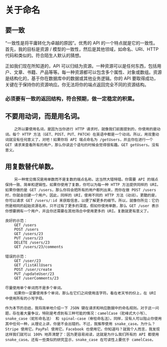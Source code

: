 # 关于命名
## 要一致
“一致性是将平庸转化为卓越的原因”。优秀的 API 的一个特点就是它的一致性。首先，我的目标是资源 / 模型的一致性，然后是其他领域，如命名、URI、HTTP 代码和类似的。符合陌生人默认的猜想。

正如我们现在所知道的，API 可以归结为资源。一种资源可以是任何东西，包括用户、文章、书籍、产品等等。每一种资源都可以包含多个属性、对象或数组。资源是结构化的，基于你在数据库中的数据或其他业务逻辑。你的 API 要取得成功，关键在于保持你的资源响应。你无法将你的端点返回完全不同的资源结构。

### 必须要有一致的返回结构，符合预期，做一定稳定的积累。


## 不要用动词，而是用名词。
        之所以要使用名词，是因为当你进行 HTTP 请求时，就像我们前面提到的，你使用的是动词。每个 HTTP 方法（GET、POST、PUT、PATCH）在英语中都是一个动词。所以，用双重动词就没有任何意义了，对吧！如果你将 API 端点命名为 /getUsers，并且你在进行一个 GET 请求来查看所有的用户，那么你读这个语句的时候会觉得很有趣。GET getUsers。没有意义。

## 用复数替代单数。
        另一种常见情况是用单数而不是复数的端点名称。这当然大错特错。你需要 API 的端点保持一致、简单和逻辑性。如果你使用了复数，你可以为每一种 HTTP 方法提供同样的 URI。如果你做的是 GET /users，那么你将会把所有的用户都列出来，而你在做 POST /users 时，你就会创建一个用户。因此，同样的 URI，使用不同的 HTTP 方法（动词）。更酷的是，你可以请求 GET /users/:id 来获取信息，以便了解更多的细节。所以，就像你所见：它仍然是相同的起始资源名称，只不过有了更多的深度。假如你使用单数，那么 GET /user 表示你想要拥有一个用户，并且你还需要在其他场合中使用更多的 URI。复数就更有意义了。
    
    良好的示范：
        GET /users
        POST /users
        GET /users/23
        PUT /users/23
        DELETE /users/23
        GET /users/23/comments
    
    错误的示范：
        GET /user/23
        GET /listAllUsers
        POST /user/create
        PUT /updateUser/23
        GET /userComments/23

    尽量使用单个单词而不是多个单词。
        如果你一定要使用多个单词，那么在它们之间使用连字符。看在老天爷的份上，在 URI 中使用所有的小写字母。
    
    作为本节的总结，我将简单地介绍一下 JSON 键在请求和响应数据中的命名规则。对于这一问题，存在着大量争议，特别是考虑到有三种可能的情况：camelCase（驼峰式大小写）、snake_case（蛇形命名法） 和 spinal-case（脊柱命名法）。同样，没有人可以阻止你使用其中任何一种，从理论上讲，你是不会出错的。不过，我推荐使用 snake_case。为什么？Stripe 使用它。PayPal 使用它。Facebook 也使用它。你知道吗？就我个人而言，我发现这样我们就可以 100% 地弄清楚了：因为更容易阅读，这就是为什么我们所有的 API 都使用 snake_case。还有一些类似的研究显示，snake_case 在可读性上要优于 camelCase。